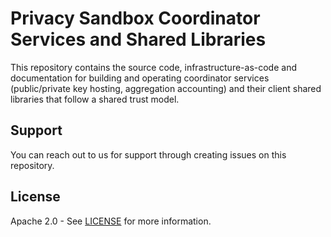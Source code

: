 # Privacy Sandbox Coordinator Services and Shared Libraries

This repository contains the source code, infrastructure-as-code and documentation for building and operating coordinator services (public/private key hosting, aggregation accounting) and their client shared libraries that follow a shared trust model.

## Support

You can reach out to us for support through creating issues on this repository.

## License

Apache 2.0 - See [LICENSE](LICENSE) for more information.
